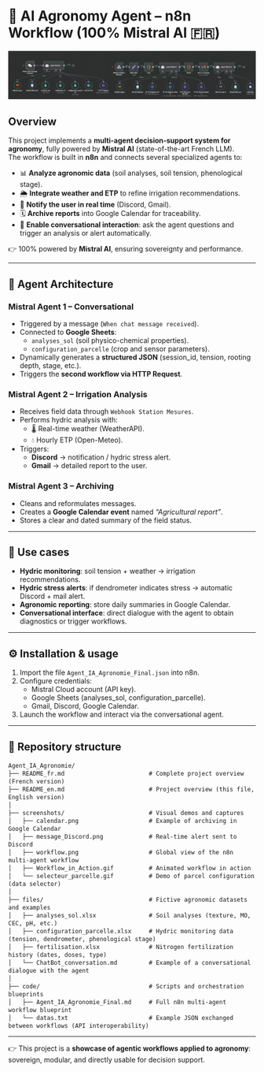 # 🌱 AI Agronomy Agent – n8n Workflow (100% Mistral AI 🇫🇷)

![Workflow](screenshots/workflow.png)

## Overview

This project implements a **multi-agent decision-support system for agronomy**, fully powered by **Mistral AI** (state-of-the-art French LLM).  
The workflow is built in **n8n** and connects several specialized agents to:  

- 📊 **Analyze agronomic data** (soil analyses, soil tension, phenological stage).  
- 🌦️ **Integrate weather and ETP** to refine irrigation recommendations.  
- 📩 **Notify the user in real time** (Discord, Gmail).  
- 🗓️ **Archive reports** into Google Calendar for traceability.  
- 💬 **Enable conversational interaction**: ask the agent questions and trigger an analysis or alert automatically.  

👉 100% powered by **Mistral AI**, ensuring sovereignty and performance.  

---

## 🧩 Agent Architecture

### **Mistral Agent 1 – Conversational**
- Triggered by a message (`When chat message received`).  
- Connected to **Google Sheets**:  
  - `analyses_sol` (soil physico-chemical properties).  
  - `configuration_parcelle` (crop and sensor parameters).  
- Dynamically generates a **structured JSON** (session_id, tension, rooting depth, stage, etc.).  
- Triggers the **second workflow via HTTP Request**.  

### **Mistral Agent 2 – Irrigation Analysis**
- Receives field data through `Webhook Station Mesures`.  
- Performs hydric analysis with:  
  - 🌡️ Real-time weather (WeatherAPI).  
  - 💧 Hourly ETP (Open-Meteo).  
- Triggers:  
  - **Discord** → notification / hydric stress alert.  
  - **Gmail** → detailed report to the user.  

### **Mistral Agent 3 – Archiving**
- Cleans and reformulates messages.  
- Creates a **Google Calendar event** named *“Agricultural report”*.  
- Stores a clear and dated summary of the field status.  

---

## 🚀 Use cases

- **Hydric monitoring**: soil tension + weather → irrigation recommendations.  
- **Hydric stress alerts**: if dendrometer indicates stress → automatic Discord + mail alert.  
- **Agronomic reporting**: store daily summaries in Google Calendar.  
- **Conversational interface**: direct dialogue with the agent to obtain diagnostics or trigger workflows.  

---

## ⚙️ Installation & usage

1. Import the file `Agent_IA_Agronomie_Final.json` into n8n.  
2. Configure credentials:  
   - Mistral Cloud account (API key).  
   - Google Sheets (analyses_sol, configuration_parcelle).  
   - Gmail, Discord, Google Calendar.  
3. Launch the workflow and interact via the conversational agent.  

---

## 💾 Repository structure

```
Agent_IA_Agronomie/                       
├── README_fr.md                        # Complete project overview (French version)  
├── README_en.md                        # Project overview (this file, English version)  
│
├── screenshots/                        # Visual demos and captures  
│   ├── calendar.png                    # Example of archiving in Google Calendar  
│   ├── message_Discord.png             # Real-time alert sent to Discord  
│   ├── workflow.png                    # Global view of the n8n multi-agent workflow  
│   ├── Workflow_in_Action.gif          # Animated workflow in action  
│   └── selecteur_parcelle.gif          # Demo of parcel configuration (data selector)  
│
├── files/                              # Fictive agronomic datasets and examples  
│   ├── analyses_sol.xlsx               # Soil analyses (texture, MO, CEC, pH, etc.)  
│   ├── configuration_parcelle.xlsx     # Hydric monitoring data (tension, dendrometer, phenological stage)  
│   ├── fertilisation.xlsx              # Nitrogen fertilization history (dates, doses, type)  
│   └── ChatBot_conversation.md         # Example of a conversational dialogue with the agent  
│
├── code/                               # Scripts and orchestration blueprints  
│   ├── Agent_IA_Agronomie_Final.md     # Full n8n multi-agent workflow blueprint  
│   └── datas.txt                       # Example JSON exchanged between workflows (API interoperability)  
```
---

👉 This project is a **showcase of agentic workflows applied to agronomy**: sovereign, modular, and directly usable for decision support.
